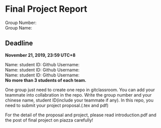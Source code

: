 # Final Project Report
Group Number:  
Group Name:

## Deadline
**November 21, 2019, 23:59 UTC+8**

Name:   student ID:  Github Username:  
Name:   student ID:  Github Username:  
Name:   student ID:  Github Username:  
**No more than 3 students of each team.**

One group just need to create one repo in gitclassroom. You can add your teammate into collabration in the repo.
Write the group number and your chinese name, student ID(include your teammate if any).
In this repo, you need to submit your project proposal.(.tex and pdf)

For the detail of the proposal and project, please read introduction.pdf and the post of final project on piazza carefully!

